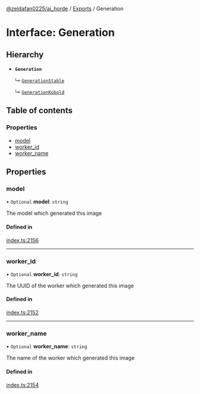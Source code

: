 [@zeldafan0225/ai_horde](../README.md) / [Exports](../modules.md) / Generation

# Interface: Generation

## Hierarchy

- **`Generation`**

  ↳ [`GenerationStable`](GenerationStable.md)

  ↳ [`GenerationKobold`](GenerationKobold.md)

## Table of contents

### Properties

- [model](Generation.md#model)
- [worker\_id](Generation.md#worker_id)
- [worker\_name](Generation.md#worker_name)

## Properties

### model

• `Optional` **model**: `string`

The model which generated this image

#### Defined in

[index.ts:2156](https://github.com/ZeldaFan0225/ai_horde/blob/2b1ed8a/index.ts#L2156)

___

### worker\_id

• `Optional` **worker\_id**: `string`

The UUID of the worker which generated this image

#### Defined in

[index.ts:2152](https://github.com/ZeldaFan0225/ai_horde/blob/2b1ed8a/index.ts#L2152)

___

### worker\_name

• `Optional` **worker\_name**: `string`

The name of the worker which generated this image

#### Defined in

[index.ts:2154](https://github.com/ZeldaFan0225/ai_horde/blob/2b1ed8a/index.ts#L2154)
